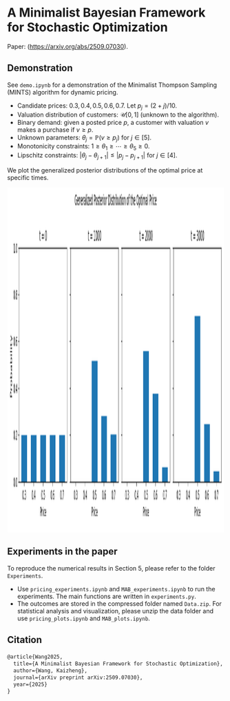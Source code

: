 # A Minimalist Bayesian Framework for Stochastic Optimization

Paper: (https://arxiv.org/abs/2509.07030).

## Demonstration

See `demo.ipynb` for a demonstration of the Minimalist Thompson Sampling (MINTS) algorithm for dynamic pricing.
- Candidate prices: $0.3, 0.4, 0.5, 0.6, 0.7$. Let $p_j = (2 + j) / 10$.
- Valuation distribution of customers: $\mathcal{U} [0, 1]$ (unknown to the algorithm).
- Binary demand: given a posted price $p$, a customer with valuation $v$ makes a purchase if $v \geq p$.
- Unknown parameters: $\theta_j = \mathbb{P} ( v \geq p_j )$ for $j \in [5]$.
- Monotonicity constraints: $1 \geq \theta_1 \geq \cdots \geq \theta_5 \geq 0$.
- Lipschitz constraints: $| \theta_j - \theta_{j+1} | \leq |p_j - p_{j+1}|$ for $j \in [4]$.

We plot the generalized posterior distributions of the optimal price at specific times.

<p align="center">
    <img src="posterior_snapshots.png" alt="Demonstration" width="1000" height="800" />
</p>


## Experiments in the paper

To reproduce the numerical results in Section 5, please refer to the folder `Experiments`. 
- Use `pricing_experiments.ipynb` and `MAB_experiments.ipynb` to run the experiments. The main functions are written in `experiments.py`.
- The outcomes are stored in the compressed folder named `Data.zip`. For statistical analysis and visualization, please unzip the data folder and use `pricing_plots.ipynb` and `MAB_plots.ipynb`.


## Citation
```
@article{Wang2025,
  title={A Minimalist Bayesian Framework for Stochastic Optimization},
  author={Wang, Kaizheng},
  journal={arXiv preprint arXiv:2509.07030},
  year={2025}
}
```

